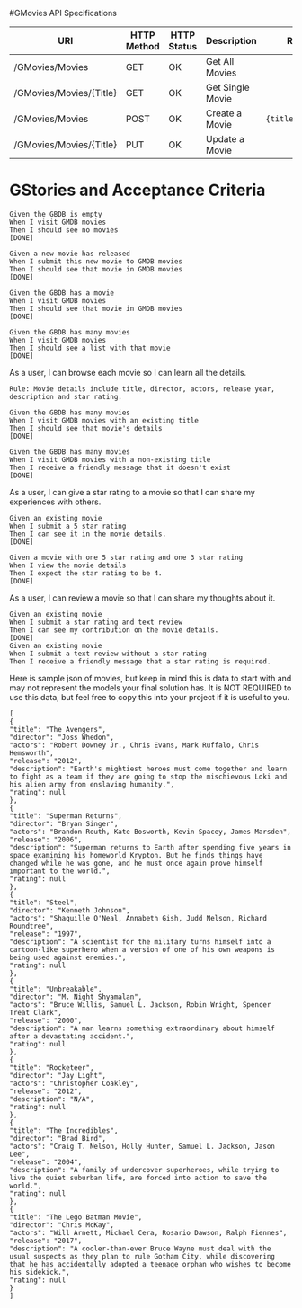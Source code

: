 #GMovies API Specifications

| URI               | HTTP Method | HTTP Status |      Description     |       Request        |        Response        | 
|-------------------|-------------|-------------|----------------------|----------------------|------------------------|
| /GMovies/Movies   |       GET      |     OK     | Get All Movies |                        | `[{title:"",...},{title:"",...}]` |      
| /GMovies/Movies/{Title} | GET      |     OK     | Get Single Movie |                   | `{title:"abc",...}` |
| /GMovies/Movies   |       POST      |     OK   | Create a Movie       |  `{title:"abc",...}` |  |      
| /GMovies/Movies/{Title} | PUT      |     OK     | Update a Movie |        |  |   


# GStories and Acceptance Criteria

    Given the GBDB is empty
    When I visit GMDB movies
    Then I should see no movies 
    [DONE]

    Given a new movie has released
    When I submit this new movie to GMDB movies
    Then I should see that movie in GMDB movies
    [DONE]

    Given the GBDB has a movie
    When I visit GMDB movies
    Then I should see that movie in GMDB movies
    [DONE]

    Given the GBDB has many movies
    When I visit GMDB movies
    Then I should see a list with that movie
    [DONE]
As a user, I can browse each movie so I can learn all the details.

    Rule: Movie details include title, director, actors, release year, description and star rating.
    
    Given the GBDB has many movies
    When I visit GMDB movies with an existing title
    Then I should see that movie's details
    [DONE]

    Given the GBDB has many movies
    When I visit GMDB movies with a non-existing title
    Then I receive a friendly message that it doesn't exist
    [DONE]

As a user, I can give a star rating to a movie so that I can share my experiences with others.
    
    Given an existing movie
    When I submit a 5 star rating
    Then I can see it in the movie details.
    [DONE]

    Given a movie with one 5 star rating and one 3 star rating
    When I view the movie details
    Then I expect the star rating to be 4.
    [DONE]
As a user, I can review a movie so that I can share my thoughts about it.

    Given an existing movie
    When I submit a star rating and text review
    Then I can see my contribution on the movie details.
    [DONE]
    Given an existing movie
    When I submit a text review without a star rating
    Then I receive a friendly message that a star rating is required.

Here is sample json of movies, but keep in mind this is data to start with and may not represent the models your final solution has. It is NOT REQUIRED to use this data, but feel free to copy this into your project if it is useful to you.

    [
    {
    "title": "The Avengers",
    "director": "Joss Whedon",
    "actors": "Robert Downey Jr., Chris Evans, Mark Ruffalo, Chris Hemsworth",
    "release": "2012",
    "description": "Earth's mightiest heroes must come together and learn to fight as a team if they are going to stop the mischievous Loki and his alien army from enslaving humanity.",
    "rating": null
    },
    {
    "title": "Superman Returns",
    "director": "Bryan Singer",
    "actors": "Brandon Routh, Kate Bosworth, Kevin Spacey, James Marsden",
    "release": "2006",
    "description": "Superman returns to Earth after spending five years in space examining his homeworld Krypton. But he finds things have changed while he was gone, and he must once again prove himself important to the world.",
    "rating": null
    },
    {
    "title": "Steel",
    "director": "Kenneth Johnson",
    "actors": "Shaquille O'Neal, Annabeth Gish, Judd Nelson, Richard Roundtree",
    "release": "1997",
    "description": "A scientist for the military turns himself into a cartoon-like superhero when a version of one of his own weapons is being used against enemies.",
    "rating": null
    },
    {
    "title": "Unbreakable",
    "director": "M. Night Shyamalan",
    "actors": "Bruce Willis, Samuel L. Jackson, Robin Wright, Spencer Treat Clark",
    "release": "2000",
    "description": "A man learns something extraordinary about himself after a devastating accident.",
    "rating": null
    },
    {
    "title": "Rocketeer",
    "director": "Jay Light",
    "actors": "Christopher Coakley",
    "release": "2012",
    "description": "N/A",
    "rating": null
    },
    {
    "title": "The Incredibles",
    "director": "Brad Bird",
    "actors": "Craig T. Nelson, Holly Hunter, Samuel L. Jackson, Jason Lee",
    "release": "2004",
    "description": "A family of undercover superheroes, while trying to live the quiet suburban life, are forced into action to save the world.",
    "rating": null
    },
    {
    "title": "The Lego Batman Movie",
    "director": "Chris McKay",
    "actors": "Will Arnett, Michael Cera, Rosario Dawson, Ralph Fiennes",
    "release": "2017",
    "description": "A cooler-than-ever Bruce Wayne must deal with the usual suspects as they plan to rule Gotham City, while discovering that he has accidentally adopted a teenage orphan who wishes to become his sidekick.",
    "rating": null
    }
    ]